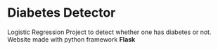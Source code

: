 # Diabetes Detector
Logistic Regression Project to detect whether one has diabetes or not.
Website made with python framework **Flask**
